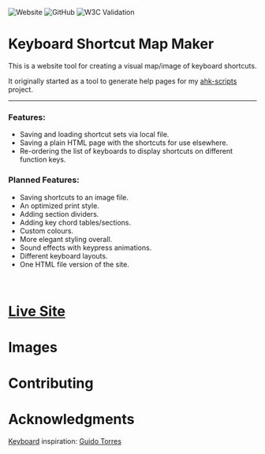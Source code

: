 ![Website](https://img.shields.io/website?url=https%3A%2F%2Farchie-adams.github.io%2Fkeyboard-shortcut-map-maker%2F)
![GitHub](https://img.shields.io/github/license/archie-adams/keyboard-shortcut-map-maker)
![W3C Validation](https://img.shields.io/w3c-validation/html?targetUrl=https%3A%2F%2Farchie-adams.github.io%2Fkeyboard-shortcut-map-maker%2F)  


# Keyboard Shortcut Map Maker

This is a website tool for creating a visual map/image of keyboard shortcuts.  

It originally started as a tool to generate help pages for my [ahk-scripts]() project.

---

### Features:
- Saving and loading shortcut sets via local file.
- Saving a plain HTML page with the shortcuts for use elsewhere.
- Re-ordering the list of keyboards to display shortcuts on different function keys.

### Planned Features:
- Saving shortcuts to an image file.
- An optimized print style.
- Adding section dividers.
- Adding key chord tables/sections.
- Custom colours.
- More elegant styling overall.
- Sound effects with keypress animations.
- Different keyboard layouts.
- One HTML file version of the site.

&nbsp;

# [Live Site](https://archie-adams.github.io/keyboard-shortcut-map-maker/)

# Images

# Contributing


# Acknowledgments
[Keyboard](https://github.com/guido732/mechanical-keyboard) inspiration: [Guido Torres](https://github.com/guido732)  


